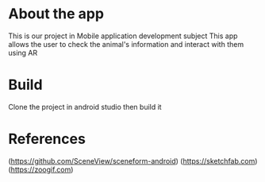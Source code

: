# About the app

This is our project in Mobile application development subject
This app allows the user to check the animal's information and interact with them using AR

# Build

Clone the project in android studio then build it

# References

(https://github.com/SceneView/sceneform-android)
(https://sketchfab.com)
(https://zoogif.com)
